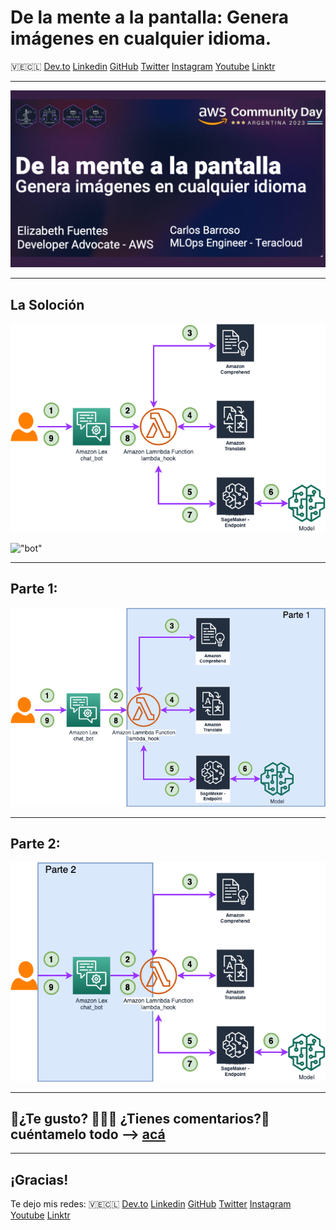 # De la mente a la pantalla: Genera imágenes en cualquier idioma. 

🇻🇪🇨🇱 [Dev.to](https://dev.to/elizabethfuentes12) [Linkedin](https://www.linkedin.com/in/lizfue/) [GitHub](https://github.com/elizabethfuentes12/) [Twitter](https://twitter.com/elizabethfue12) [Instagram](https://www.instagram.com/elifue.tech) [Youtube](https://www.youtube.com/channel/UCr0Gnc-t30m4xyrvsQpNp2Q)
[Linktr](https://linktr.ee/elizabethfuentesleone)

---

![Diagram translator chatbot app"](imagenes/portada.png)

---
## La Soloción

!["Diagrama"](imagenes/diagrama.png)

!["bot"](imagenes/bot.gif)

---

## Parte 1: 

!["Parte1"](imagenes/parte-1.png)

---

## Parte 2: 

!["Parte2"](imagenes/parte-2.png)


----

## 🚨¿Te gusto? 👩🏻‍💻 ¿Tienes comentarios?🎤 cuéntamelo todo --> [acá](https://www.pulse.aws/survey/WC6WAFGM)

----

## ¡Gracias!

Te dejo mis redes: 
🇻🇪🇨🇱 [Dev.to](https://dev.to/elizabethfuentes12) [Linkedin](https://www.linkedin.com/in/lizfue/) [GitHub](https://github.com/elizabethfuentes12/) [Twitter](https://twitter.com/elizabethfue12) [Instagram](https://www.instagram.com/elifue.tech) [Youtube](https://www.youtube.com/channel/UCr0Gnc-t30m4xyrvsQpNp2Q)
[Linktr](https://linktr.ee/elizabethfuentesleone)